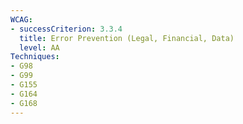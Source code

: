 ```yaml
---
WCAG: 
- successCriterion: 3.3.4
  title: Error Prevention (Legal, Financial, Data)
  level: AA
Techniques:
- G98
- G99
- G155
- G164
- G168
---
```


